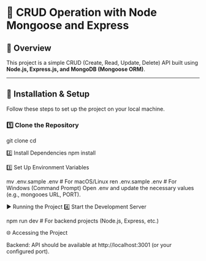 # 🚀 CRUD Operation with Node Mongoose and Express

## 📖 Overview
This project is a simple CRUD (Create, Read, Update, Delete) API built using **Node.js, Express.js, and MongoDB (Mongoose ORM)**.

---

## 🔧 Installation & Setup

Follow these steps to set up the project on your local machine.

### 1️⃣ Clone the Repository

git clone <your-repo-url>
cd <your-project-folder>

2️⃣ Install Dependencies
  npm install

3️⃣ Set Up Environment Variables

mv .env.sample .env   # For macOS/Linux
ren .env.sample .env   # For Windows (Command Prompt)
Open .env and update the necessary values (e.g., mongooes URL, PORT).

▶️ Running the Project
4️⃣ Start the Development Server

npm run dev # For backend projects (Node.js, Express, etc.)

🌐 Accessing the Project

Backend: API should be available at http://localhost:3001 (or your configured port).


